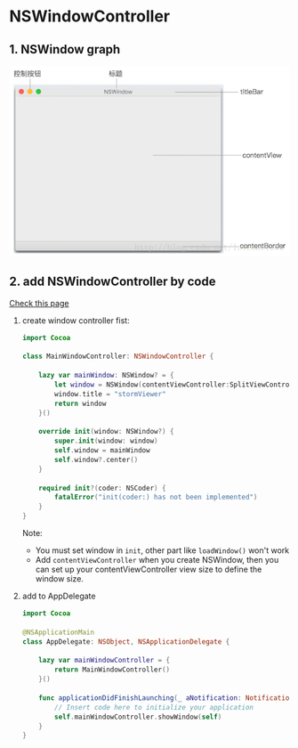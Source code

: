 # NSWindowController

## 1. NSWindow graph

![NSWindow](../images/osX/NSWindow.png)

## 2. add NSWindowController by code

[Check this page](https://mikulove.com/2017/06/30/macos-xue-xi-bi-ji-shi-yong-chun-dai-ma-gou-jian-mac-ying-yong/)

1. create window controller fist:

    ```swift
    import Cocoa

    class MainWindowController: NSWindowController {
        
        lazy var mainWindow: NSWindow? = {
            let window = NSWindow(contentViewController:SplitViewController()) // initial window with controller
            window.title = "stormViewer"
            return window
        }()
        
        override init(window: NSWindow?) {
            super.init(window: window)
            self.window = mainWindow
            self.window?.center()
        }
        
        required init?(coder: NSCoder) {
            fatalError("init(coder:) has not been implemented")
        }
    }
    ```

    Note:
    -   You must set window in `init`, other part like `loadWindow()` won't work
    -   Add `contentViewController` when you create NSWindow, then you can set up your contentViewController view size to define the window size.

2. add to AppDelegate

    ```swift
    import Cocoa

    @NSApplicationMain
    class AppDelegate: NSObject, NSApplicationDelegate {

        lazy var mainWindowController = {
            return MainWindowController()
        }()

        func applicationDidFinishLaunching(_ aNotification: Notification) {
            // Insert code here to initialize your application
            self.mainWindowController.showWindow(self)
        }
    }
    ```